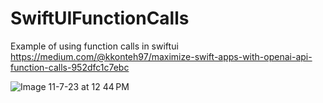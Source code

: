 # SwiftUIFunctionCalls
Example of using function calls in swiftui
https://medium.com/@kkonteh97/maximize-swift-apps-with-openai-api-function-calls-952dfc1c7ebc

![Image 11-7-23 at 12 44 PM](https://github.com/kkonteh97/SwiftUIFunctionCalls/assets/55326260/ba1f690f-5ae9-4def-ac52-429f6e7485ee)
